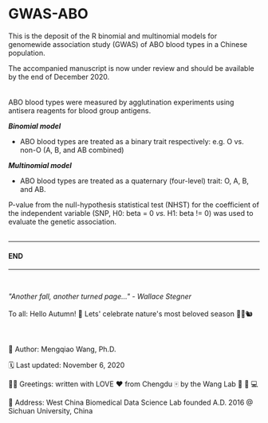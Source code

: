# GWAS-ABO

This is the deposit of the R binomial and multinomial models for genomewide association study (GWAS) of ABO blood types in a Chinese population.

The accompanied manuscript is now under review and should be available by the end of December 2020.
<br/><br/><br/>
ABO blood types were measured by agglutination experiments using antisera reagents for blood group antigens. 

***Binomial model***
- ABO blood types are treated as a binary trait respectively:
  e.g. O vs. non-O (A, B, and AB combined)

***Multinomial model***
- ABO blood types are treated as a quaternary (four-level) trait:
  O, A, B, and AB.


P-value from the null-hypothesis statistical test (NHST) for the coefficient of the independent variable (SNP, H0: beta = 0 *vs.* H1: beta != 0) was used to evaluate the genetic association.
<br/><br/>

-----------------------------------------------------------------------------------------------------------------------------------------------------------------------------------
#### END
-----------------------------------------------------------------------------------------------------------------------------------------------------------------------------------
<br/>

*"Another fall, another turned page..." - Wallace Stegner*
<br/><br/>
To all: Hello Autumn! 🍂 Lets' celebrate nature's most beloved season 🦋🍁🐿️
<br/><br/><br/>

:adult: Author: Mengqiao Wang, Ph.D.

:spiral_calendar: Last updated: November 6, 2020

🤟🏻 Greetings: written with LOVE :heart: from Chengdu :mahjong: by the Wang Lab :dna: :test_tube: :computer:

📍 Address: West China Biomedical Data Science Lab founded A.D. 2016 @ Sichuan University, China
